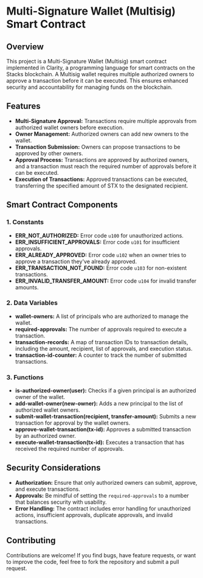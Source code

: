 # Multi-Signature Wallet (Multisig) Smart Contract

## Overview

This project is a Multi-Signature Wallet (Multisig) smart contract implemented in Clarity, a programming language for smart contracts on the Stacks blockchain. A Multisig wallet requires multiple authorized owners to approve a transaction before it can be executed. This ensures enhanced security and accountability for managing funds on the blockchain.

## Features

- **Multi-Signature Approval:** Transactions require multiple approvals from authorized wallet owners before execution.
- **Owner Management:** Authorized owners can add new owners to the wallet.
- **Transaction Submission:** Owners can propose transactions to be approved by other owners.
- **Approval Process:** Transactions are approved by authorized owners, and a transaction must reach the required number of approvals before it can be executed.
- **Execution of Transactions:** Approved transactions can be executed, transferring the specified amount of STX to the designated recipient.

## Smart Contract Components

### 1. **Constants**
   - **ERR_NOT_AUTHORIZED:** Error code `u100` for unauthorized actions.
   - **ERR_INSUFFICIENT_APPROVALS:** Error code `u101` for insufficient approvals.
   - **ERR_ALREADY_APPROVED:** Error code `u102` when an owner tries to approve a transaction they've already approved.
   - **ERR_TRANSACTION_NOT_FOUND:** Error code `u103` for non-existent transactions.
   - **ERR_INVALID_TRANSFER_AMOUNT:** Error code `u104` for invalid transfer amounts.

### 2. **Data Variables**
   - **wallet-owners:** A list of principals who are authorized to manage the wallet.
   - **required-approvals:** The number of approvals required to execute a transaction.
   - **transaction-records:** A map of transaction IDs to transaction details, including the amount, recipient, list of approvals, and execution status.
   - **transaction-id-counter:** A counter to track the number of submitted transactions.

### 3. **Functions**
   - **is-authorized-owner(user):** Checks if a given principal is an authorized owner of the wallet.
   - **add-wallet-owner(new-owner):** Adds a new principal to the list of authorized wallet owners.
   - **submit-wallet-transaction(recipient, transfer-amount):** Submits a new transaction for approval by the wallet owners.
   - **approve-wallet-transaction(tx-id):** Approves a submitted transaction by an authorized owner.
   - **execute-wallet-transaction(tx-id):** Executes a transaction that has received the required number of approvals.


## Security Considerations

- **Authorization:** Ensure that only authorized owners can submit, approve, and execute transactions.
- **Approvals:** Be mindful of setting the `required-approvals` to a number that balances security with usability.
- **Error Handling:** The contract includes error handling for unauthorized actions, insufficient approvals, duplicate approvals, and invalid transactions.

## Contributing

Contributions are welcome! If you find bugs, have feature requests, or want to improve the code, feel free to fork the repository and submit a pull request.
